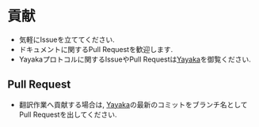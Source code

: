 # 貢献

- 気軽にIssueを立ててください.
- ドキュメントに関するPull Requestを歓迎します.
- Yayakaプロトコルに関するIssueやPull Requestは[Yayaka](https://github.com/Yayaka/Yayaka/blob/master/CONTRIBUTING.md)を御覧ください.


## Pull Request

- 翻訳作業へ貢献する場合は, [Yayaka](https://github.com/Yayaka/Yayaka)の最新のコミットをブランチ名としてPull Requestを出してください.
